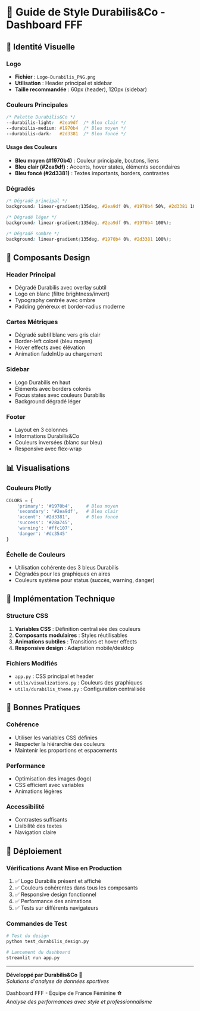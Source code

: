 # 🎨 Guide de Style Durabilis&Co - Dashboard FFF

## 🏢 Identité Visuelle

### Logo
- **Fichier** : `Logo-Durabilis_PNG.png`
- **Utilisation** : Header principal et sidebar
- **Taille recommandée** : 60px (header), 120px (sidebar)

### Couleurs Principales

```css
/* Palette Durabilis&Co */
--durabilis-light:  #2ea9df  /* Bleu clair */
--durabilis-medium: #1970b4  /* Bleu moyen */
--durabilis-dark:   #2d3381  /* Bleu foncé */
```

#### Usage des Couleurs
- **Bleu moyen (#1970b4)** : Couleur principale, boutons, liens
- **Bleu clair (#2ea9df)** : Accents, hover states, éléments secondaires  
- **Bleu foncé (#2d3381)** : Textes importants, borders, contrastes

### Dégradés
```css
/* Dégradé principal */
background: linear-gradient(135deg, #2ea9df 0%, #1970b4 50%, #2d3381 100%);

/* Dégradé léger */
background: linear-gradient(135deg, #2ea9df 0%, #1970b4 100%);

/* Dégradé sombre */
background: linear-gradient(135deg, #1970b4 0%, #2d3381 100%);
```

## 🎯 Composants Design

### Header Principal
- Dégradé Durabilis avec overlay subtil
- Logo en blanc (filtre brightness/invert)
- Typography centrée avec ombre
- Padding généreux et border-radius moderne

### Cartes Métriques
- Dégradé subtil blanc vers gris clair
- Border-left coloré (bleu moyen)
- Hover effects avec élévation
- Animation fadeInUp au chargement

### Sidebar
- Logo Durabilis en haut
- Éléments avec borders colorés
- Focus states avec couleurs Durabilis
- Background dégradé léger

### Footer
- Layout en 3 colonnes
- Informations Durabilis&Co
- Couleurs inversées (blanc sur bleu)
- Responsive avec flex-wrap

## 📊 Visualisations

### Couleurs Plotly
```python
COLORS = {
    'primary': '#1970b4',     # Bleu moyen
    'secondary': '#2ea9df',   # Bleu clair  
    'accent': '#2d3381',      # Bleu foncé
    'success': '#28a745',
    'warning': '#ffc107',
    'danger': '#dc3545'
}
```

### Échelle de Couleurs
- Utilisation cohérente des 3 bleus Durabilis
- Dégradés pour les graphiques en aires
- Couleurs système pour status (succès, warning, danger)

## 🔧 Implémentation Technique

### Structure CSS
1. **Variables CSS** : Définition centralisée des couleurs
2. **Composants modulaires** : Styles réutilisables
3. **Animations subtiles** : Transitions et hover effects
4. **Responsive design** : Adaptation mobile/desktop

### Fichiers Modifiés
- `app.py` : CSS principal et header
- `utils/visualizations.py` : Couleurs des graphiques
- `utils/durabilis_theme.py` : Configuration centralisée

## 🎨 Bonnes Pratiques

### Cohérence
- Utiliser les variables CSS définies
- Respecter la hiérarchie des couleurs
- Maintenir les proportions et espacements

### Performance
- Optimisation des images (logo)
- CSS efficient avec variables
- Animations légères

### Accessibilité
- Contrastes suffisants
- Lisibilité des textes
- Navigation claire

## 🚀 Déploiement

### Vérifications Avant Mise en Production
1. ✅ Logo Durabilis présent et affiché
2. ✅ Couleurs cohérentes dans tous les composants
3. ✅ Responsive design fonctionnel
4. ✅ Performance des animations
5. ✅ Tests sur différents navigateurs

### Commandes de Test
```bash
# Test du design
python test_durabilis_design.py

# Lancement du dashboard
streamlit run app.py
```

---

**Développé par Durabilis&Co** 🏢  
*Solutions d'analyse de données sportives*

Dashboard FFF - Équipe de France Féminine ⚽  
*Analyse des performances avec style et professionnalisme*
